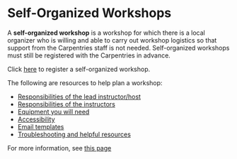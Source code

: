 # Self-Organized Workshops
A **self-organized workshop** is a workshop for which there is a local organizer who is willing and able to carry out workshop logistics so that support from the Carpentries staff is not needed. Self-organized workshops must still be registered with the Carpentries in advance.

Click [here](https://amy.carpentries.org/forms/workshop/) to register a self-organized workshop.

The following are resources to help plan a workshop:  

+ [Responsibilities of the lead instructor/host](https://docs.carpentries.org/topic_folders/hosts_instructors/hosts_instructors_checklist.html#host-checklist)  
+ [Responsibilities of the instructors](https://docs.carpentries.org/topic_folders/hosts_instructors/hosts_instructors_checklist.html#instructor-checklist)  
+ [Equipment you will need](https://docs.carpentries.org/topic_folders/hosts_instructors/workshop_needs.html#workshop-needs)  
+ [Accessibility](https://docs.carpentries.org/topic_folders/hosts_instructors/workshop_needs.html#accessibility)  
+ [Email templates](https://docs.carpentries.org/topic_folders/workshop_administration/email_templates.html)  
+ [Troubleshooting and helpful resources](https://github.com/carpentries/workshop-template/wiki/Configuration-Problems-and-Solutions)  

For more information, see [this page](https://docs.carpentries.org/topic_folders/hosts_instructors/hosts_instructors_checklist.html#host-checklist) 
